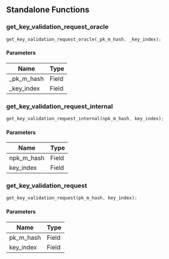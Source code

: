 ## Standalone Functions

### get_key_validation_request_oracle

```rust
get_key_validation_request_oracle(_pk_m_hash, _key_index);
```

#### Parameters
| Name | Type |
| --- | --- |
| _pk_m_hash | Field |
| _key_index | Field |

### get_key_validation_request_internal

```rust
get_key_validation_request_internal(npk_m_hash, key_index);
```

#### Parameters
| Name | Type |
| --- | --- |
| npk_m_hash | Field |
| key_index | Field |

### get_key_validation_request

```rust
get_key_validation_request(pk_m_hash, key_index);
```

#### Parameters
| Name | Type |
| --- | --- |
| pk_m_hash | Field |
| key_index | Field |

